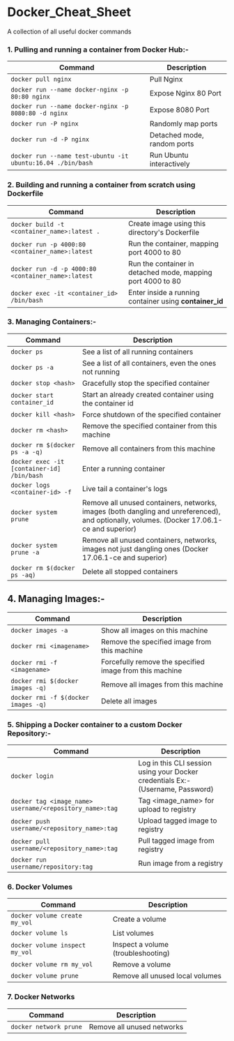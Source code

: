 # Docker_Cheat_Sheet
A collection of all useful docker commands

### 1. Pulling and running a container from Docker Hub:-
| Command                                                    | Description                |
|------------------------------------------------------------|----------------------------|
| `docker pull nginx`                                        | Pull Nginx                 |
| `docker run --name docker-nginx -p 80:80 nginx`            | Expose Nginx 80 Port       |
| `docker run --name docker-nginx -p 8080:80 -d nginx`       | Expose 8080 Port           |
| `docker run -P nginx`                                      | Randomly map ports         |
| `docker run -d -P nginx`                                   | Detached mode, random ports|
| `docker run --name test-ubuntu -it ubuntu:16.04 ./bin/bash`| Run Ubuntu interactively   |


### 2. Building and running a container from scratch using Dockerfile
| Command                                                    | Description                |
|------------------------------------------------------------|----------------------------|
| `docker build -t <container_name>:latest .`  | Create image using this directory's Dockerfile|
| `docker run -p 4000:80 <container_name>:latest`| Run the container, mapping port 4000 to 80|
|`docker run -d -p 4000:80 <container_name>:latest`| Run the container in detached mode, mapping port 4000 to 80|
|`docker exec -it <container_id> /bin/bash`| Enter inside a running container using **container_id**|

### 3. Managing Containers:-
| Command                          | Description                |
|----------------------------------|----------------------------|
| `docker ps`                      | See a list of all running containers |
| `docker ps -a`                   | See a list of all containers, even the ones not running |
| `docker stop <hash>`             | Gracefully stop the specified container |
| `docker start container_id`      | Start an already created container using the container id |
| `docker kill <hash>`             | Force shutdown of the specified container |
| `docker rm <hash>`               | Remove the specified container from this machine |
| `docker rm $(docker ps -a -q)`   | Remove all containers from this machine |
| `docker exec -it [container-id] /bin/bash` | Enter a running container |
| `docker logs <container-id> -f`  | Live tail a container's logs |
| `docker system prune`            | Remove all unused containers, networks, images (both dangling and unreferenced), and optionally, volumes. (Docker 17.06.1-ce and superior) |
| `docker system prune -a`         | Remove all unused containers, networks, images not just dangling ones (Docker 17.06.1-ce and superior) |
| `docker rm $(docker ps -aq)`     | Delete all stopped containers |


## 4. Managing Images:-
| Command                          | Description                |
|----------------------------------|----------------------------|
| `docker images -a`               | Show all images on this machine |
| `docker rmi <imagename>`         | Remove the specified image from this machine |
| `docker rmi -f <imagename>` | Forcefully remove the specified image from this machine |
| `docker rmi $(docker images -q)` | Remove all images from this machine |
| `docker rmi -f $(docker images -q)` | Delete all images |

### 5. Shipping a Docker container to a custom Docker Repository:-
| Command                                                    | Description                |
|------------------------------------------------------------|----------------------------|
| `docker login`  | Log in this CLI session using your Docker credentials Ex:- (Username, Password) |
| `docker tag <image_name> username/<repository_name>:tag` |  Tag <image_name> for upload to registry |
| `docker push username/<repository_name>:tag`  |  Upload tagged image to registry |
| `docker pull username/<repository_name>:tag`  |  Pull tagged image from registry |
| `docker run username/repository:tag`  | Run image from a registry |

### 6. Docker Volumes
| Command                          | Description                |
|----------------------------------|----------------------------|
| `docker volume create my_vol`    | Create a volume            |
| `docker volume ls`               | List volumes               |
| `docker volume inspect my_vol`   | Inspect a volume (troubleshooting) |
| `docker volume rm my_vol`        | Remove a volume            |
| `docker volume prune`            | Remove all unused local volumes |

### 7. Docker Networks
| Command                          | Description                |
|----------------------------------|----------------------------|
| `docker network prune`           | Remove all unused networks |














